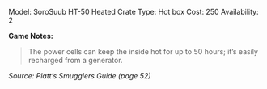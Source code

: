 Model: SoroSuub HT-50 Heated Crate
Type: Hot box
Cost: 250
Availability: 2

**Game Notes:**
> The power cells can keep the inside hot for up to 50 hours; it’s easily recharged from a generator.

*Source: Platt’s Smugglers Guide (page 52)*